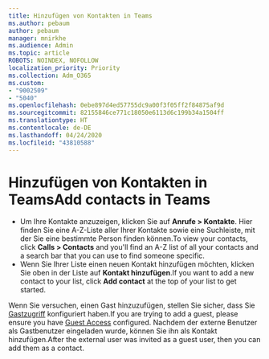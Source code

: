 ```yaml
---
title: Hinzufügen von Kontakten in Teams
ms.author: pebaum
author: pebaum
manager: mnirkhe
ms.audience: Admin
ms.topic: article
ROBOTS: NOINDEX, NOFOLLOW
localization_priority: Priority
ms.collection: Adm_O365
ms.custom:
- "9002509"
- "5040"
ms.openlocfilehash: 0ebe897d4ed57755dc9a00f3f05ff2f84875af9d
ms.sourcegitcommit: 82155846ce771c18050e6113d6c199b34a1504ff
ms.translationtype: HT
ms.contentlocale: de-DE
ms.lasthandoff: 04/24/2020
ms.locfileid: "43810588"
---
```

# <a name="add-contacts-in-teams"></a><span data-ttu-id="9d805-102">Hinzufügen von Kontakten in Teams</span><span class="sxs-lookup"><span data-stu-id="9d805-102">Add contacts in Teams</span></span>

- <span data-ttu-id="9d805-103">Um Ihre Kontakte anzuzeigen, klicken Sie auf **Anrufe > Kontakte**. Hier finden Sie eine A-Z-Liste aller Ihrer Kontakte sowie eine Suchleiste, mit der Sie eine bestimmte Person finden können.</span><span class="sxs-lookup"><span data-stu-id="9d805-103">To view your contacts, click **Calls > Contacts** and you'll find an A-Z list of all your contacts and a search bar that you can use to find someone specific.</span></span> 
- <span data-ttu-id="9d805-104">Wenn Sie Ihrer Liste einen neuen Kontakt hinzufügen möchten, klicken Sie oben in der Liste auf **Kontakt hinzufügen**.</span><span class="sxs-lookup"><span data-stu-id="9d805-104">If you want to add a new contact to your list, click **Add contact** at the top of your list to get started.</span></span>

<span data-ttu-id="9d805-105">Wenn Sie versuchen, einen Gast hinzuzufügen, stellen Sie sicher, dass Sie [Gastzugriff](https://docs.microsoft.com/microsoftteams/set-up-guests) konfiguriert haben.</span><span class="sxs-lookup"><span data-stu-id="9d805-105">If you are trying to add a guest, please ensure you have [Guest Access](https://docs.microsoft.com/microsoftteams/set-up-guests) configured.</span></span> <span data-ttu-id="9d805-106">Nachdem der externe Benutzer als Gastbenutzer eingeladen wurde, können Sie ihn als Kontakt hinzufügen.</span><span class="sxs-lookup"><span data-stu-id="9d805-106">After the external user was invited as a guest user, then you can add them as a contact.</span></span>
